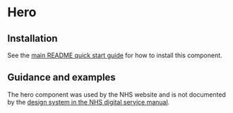 # Hero

## Installation

See the [main README quick start guide](https://github.com/nhsuk/nhsuk-frontend#quick-start) for how to install this component.

## Guidance and examples

The hero component was used by the NHS website and is not documented by the [design system in the NHS digital service manual](https://service-manual.nhs.uk/design-system).
